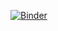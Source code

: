 [![Binder](https://mybinder.org/badge_logo.svg)](https://mybinder.org/v2/gh/claudia-nagel/helloworld/HEAD)